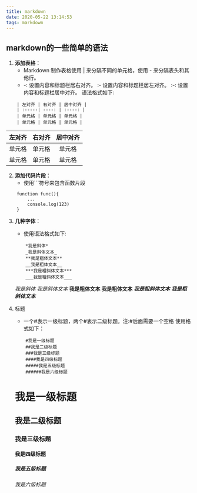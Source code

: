 ```yaml
---
title: markdown
date: 2020-05-22 13:14:53
tags: markdowm
---
```

## markdown的一些简单的语法
1. **添加表格**：
    - Markdown 制作表格使用 | 来分隔不同的单元格，使用 - 来分隔表头和其他行。
    -   -: 设置内容和标题栏居右对齐。
        :- 设置内容和标题栏居左对齐。
        :-: 设置内容和标题栏居中对齐。
        语法格式如下:
      
```
    | 左对齐 | 右对齐 | 居中对齐 |
    | :-----| ----: | :----: |
    | 单元格 | 单元格 | 单元格 |
    | 单元格 | 单元格 | 单元格 |
```
| 左对齐 | 右对齐 | 居中对齐 |
| :-----| ----: | :----: |
| 单元格 | 单元格 | 单元格 |
| 单元格 | 单元格 | 单元格 |

2. **添加代码片段**：
    - 使用```符号来包含函数片段
```
    function func(){
        ...
        console.log(123)
    }

```

3. **几种字体**：
    - 使用语法格式如下:
    ```
        *我是斜体*
        _我是斜体文本_
        **我是粗体文本**
        __我是粗体文本__
        ***我是粗斜体文本***
        ___我是粗斜体文本___
    ```
    *我是斜体*
    _我是斜体文本_
    **我是粗体文本**
    __我是粗体文本__
    ***我是粗斜体文本***
    ___我是粗斜体文本___

4.  标题
    - 一个#表示一级标题，两个#表示二级标题。注:#后面需要一个空格
    使用格式如下：
    ```
        #我是一级标题
        ##我是二级标题
        ###我是三级标题
        ####我是四级标题
        #####我是五级标题
        ######我是六级标题
    ```
    # 我是一级标题
    ## 我是二级标题
    ### 我是三级标题
    #### 我是四级标题
    ##### 我是五级标题
    ###### 我是六级标题

